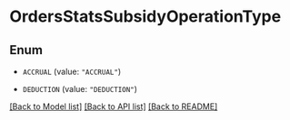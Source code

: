 # OrdersStatsSubsidyOperationType

## Enum


* `ACCRUAL` (value: `"ACCRUAL"`)

* `DEDUCTION` (value: `"DEDUCTION"`)


[[Back to Model list]](../README.md#documentation-for-models) [[Back to API list]](../README.md#documentation-for-api-endpoints) [[Back to README]](../README.md)


